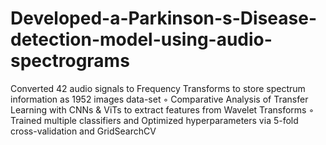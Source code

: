 # Developed-a-Parkinson-s-Disease-detection-model-using-audio-spectrograms
Converted 42 audio signals to Frequency Transforms to store spectrum information as 1952 images data-set
◦ Comparative Analysis of Transfer Learning with CNNs & ViTs to extract features from Wavelet Transforms
◦ Trained multiple classifiers and Optimized hyperparameters via 5-fold cross-validation and GridSearchCV
